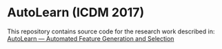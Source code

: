 # AutoLearn (ICDM 2017)

This repository contains source code for the research work described in:
[AutoLearn — Automated Feature Generation and Selection](https://ieeexplore.ieee.org/abstract/document/8215494)
